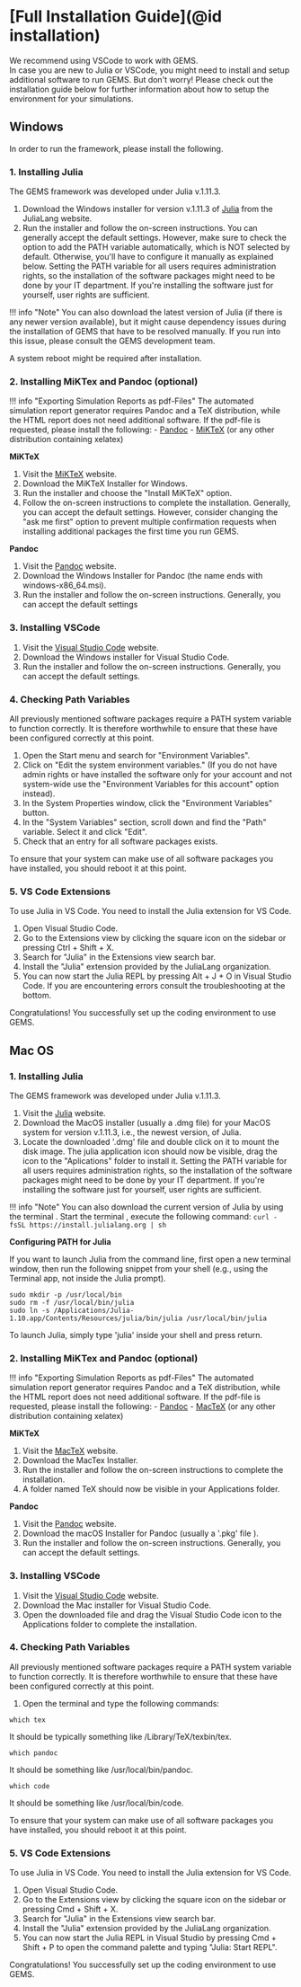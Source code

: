 
# [Full Installation Guide](@id installation)

We recommend using VSCode to work with GEMS.   
In case you are new to Julia or VSCode, you might need to install and setup additional software to run GEMS.
But don't worry! Please check out the installation guide below for further information about how to setup the environment for your simulations.

## Windows

In order to run the framework, please install the following.

### 1. Installing Julia
The GEMS framework was developed under Julia v.1.11.3. 
 
1. Download the Windows installer for version v.1.11.3 of [Julia](https://julialang.org/downloads/) from the JuliaLang website.
2. Run the installer and follow the on-screen instructions. You can generally accept the default settings. However, make sure to check the option to add the PATH variable automatically, which is NOT selected by default. Otherwise, you'll have to configure it manually as explained below. Setting the PATH variable for all users requires administration rights, so the installation of the software packages might need to be done by your IT department. If you're installing the software just for yourself, user rights are sufficient.

!!! info "Note"
     You can also download the latest version of Julia (if there is any newer version available), but it might cause dependency issues during the installation of GEMS that have to be resolved manually. If you run into this issue, please consult the GEMS development team.

A system reboot might be required after installation.

### 2. Installing MiKTex and Pandoc (optional)
!!! info "Exporting Simulation Reports as pdf-Files"
     The automated simulation report generator requires Pandoc and a TeX distribution, while the HTML report does not need additional software. If the pdf-file is requested, please install the following:
     - [Pandoc](https://pandoc.org/installing.html)
     - [MiKTeX](https://miktex.org/download) (or any other distribution containing xelatex)


**MiKTeX**

1. Visit the [MiKTeX](https://miktex.org/download) website.
2. Download the MiKTeX Installer for Windows.
3. Run the installer and choose the "Install MiKTeX" option.
4. Follow the on-screen instructions to complete the installation. Generally, you can accept the default settings. However, consider changing the "ask me first" option to prevent multiple confirmation requests when installing additional packages the first time you run GEMS.


**Pandoc**

1. Visit the [Pandoc](https://pandoc.org/installing.html) website.
2. Download the Windows Installer for Pandoc (the name ends with windows-x86_64.msi).
3. Run the installer and follow the on-screen instructions. Generally, you can accept the default settings

### 3. Installing VSCode

1. Visit the [Visual Studio Code](https://code.visualstudio.com/download) website.
2. Download the Windows installer for Visual Studio Code.
3. Run the installer and follow the on-screen instructions. Generally, you can accept the default settings.

### 4. Checking Path Variables

All previously mentioned software packages require a PATH system variable to function correctly. It is therefore worthwhile to ensure that these have been configured correctly at this point.
1. Open the Start menu and search for "Environment Variables".
2. Click on "Edit the system environment variables." (If you do not have admin rights or have installed the software only for your account and not system-wide use the "Environment Variables for this account" option instead).
3. In the System Properties window, click the "Environment Variables" button.
4. In the "System Variables" section, scroll down and find the "Path" variable. Select it and click "Edit".
5. Check that an entry for all software packages exists.


To ensure that your system can make use of all software packages you have installed, you should reboot it at this point.

### 5. VS Code Extensions

To use Julia in VS Code. You need to install the Julia extension for VS Code.
1. Open Visual Studio Code.
2. Go to the Extensions view by clicking the square icon on the sidebar or pressing Ctrl + Shift + X.
3. Search for "Julia" in the Extensions view search bar.
4. Install the "Julia" extension provided by the JuliaLang organization.
5. You can now start the Julia REPL by pressing Alt + J + O in Visual Studio Code. If you are encountering errors consult the troubleshooting at the bottom.


Congratulations! You successfully set up the coding environment to use GEMS.


## Mac OS

### 1. Installing Julia
The GEMS framework was developed under Julia v.1.11.3. 

1. Visit the [Julia](https://julialang.org/downloads/) website.
2. Download the MacOS installer (usually a .dmg file) for your MacOS system for version v.1.11.3, i.e., the newest version, of Julia.
3. Locate the downloaded '.dmg' file and double click on it to mount the disk image. The julia application icon should now be visible, drag the icon to the "Aplications" folder to install it. Setting the PATH variable for all users requires administration rights, so the installation of the software packages might need to be done by your IT department. If you're installing the software just for yourself, user rights are sufficient.

!!! info "Note"
     You can also download the current version of Julia by using the terminal . Start the terminal , execute the following command:
     ```
     curl -fsSL https://install.julialang.org | sh
     ```

**Configuring PATH for Julia**

If you want to launch Julia from the command line, first open a new terminal window, then run the following snippet from your shell (e.g., using the Terminal app, not inside the Julia prompt).
```
sudo mkdir -p /usr/local/bin
sudo rm -f /usr/local/bin/julia
sudo ln -s /Applications/Julia-1.10.app/Contents/Resources/julia/bin/julia /usr/local/bin/julia
```
To launch Julia, simply type 'julia' inside your shell and press return.

### 2. Installing MiKTex and Pandoc (optional)
!!! info "Exporting Simulation Reports as pdf-Files"
     The automated simulation report generator requires Pandoc and a TeX distribution, while the HTML report does not need additional software. If the pdf-file is requested, please install the following:
     - [Pandoc](https://pandoc.org/installing.html)
     - [MacTeX](https://tug.org/mactex/mactex-download.html) (or any other distribution containing xelatex)


**MiKTeX**

1. Visit the [MacTeX](https://tug.org/mactex/mactex-download.html) website.
2. Download the MacTex Installer.
3. Run the installer and follow the on-screen instructions to complete the installation.
4. A folder named TeX should now be visible in your Applications folder.


**Pandoc**

1. Visit the [Pandoc](https://pandoc.org/installing.html) website.
2. Download the macOS Installer for Pandoc (usually a '.pkg' file ).
3. Run the installer and follow the on-screen instructions. Generally, you can accept the default settings.

### 3. Installing VSCode

1. Visit the [Visual Studio Code](https://code.visualstudio.com/download) website.
2. Download the Mac installer for Visual Studio Code.
3. Open the downloaded file and drag the Visual Studio Code icon to the Applications folder to complete the installation.

### 4. Checking Path Variables

All previously mentioned software packages require a PATH system variable to function correctly. It is therefore worthwhile to ensure that these have been configured correctly at this point.
1. Open the terminal and type the following commands:

```
which tex
```
It should be typically something like /Library/TeX/texbin/tex.


```
which pandoc
```
It should be something like /usr/local/bin/pandoc.


```
which code
```
It should be something like /usr/local/bin/code.

To ensure that your system can make use of all software packages you have installed, you should reboot it at this point.

### 5. VS Code Extensions

To use Julia in VS Code. You need to install the Julia extension for VS Code.
1. Open Visual Studio Code.
2. Go to the Extensions view by clicking the square icon on the sidebar or pressing Cmd + Shift + X.
3. Search for "Julia" in the Extensions view search bar.
4. Install the "Julia" extension provided by the JuliaLang organization.
5. You can now start the Julia REPL in Visual Studio by pressing Cmd + Shift + P to open the command palette and typing "Julia: Start REPL".


Congratulations! You successfully set up the coding environment to use GEMS.
